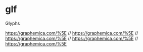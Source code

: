 # glf

Glyphs

https://graphemica.com/%5E
// https://graphemica.com/%5E
// https://graphemica.com/%5E
// https://graphemica.com/%5E
// https://graphemica.com/%5E
